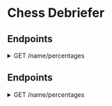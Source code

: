 # Chess Debriefer

## Endpoints
<details>
	<summary>GET /name/percentages</summary>
	
	## URI parameters
	* opponent : (optional) find only the matches played against this opponent
	* from : (optional)
</details>

## Endpoints
<details>
  <summary>GET /name/percentages</summary>
  
  #### URI parameters
  * **opponent** : (optional) find only the matches played against this opponent
  * **from** : (optional)
</details>
